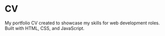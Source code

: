 # CV
My portfolio CV created to showcase my skills for web development roles. Built with HTML, CSS, and JavaScript.
